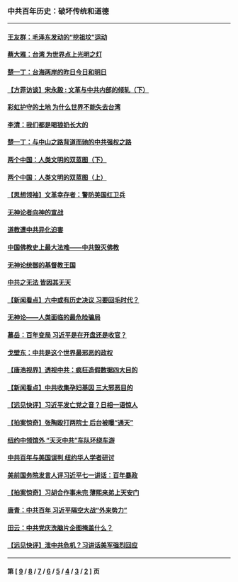### 中共百年历史：破坏传统和道德
---
#### [王友群：毛泽东发动的“挖祖坟”运动](../../pages/nf1176114/n13723639.md?08270430) 
#### [蔡大雅：台湾 为世界点上光明之灯](../../pages/nf1176114/n13531530.md?08270430) 
#### [楚一丁：台海两岸的昨日今日和明日](../../pages/nf1176114/n13531468.md?08270430) 
#### [【方菲访谈】宋永毅 : 文革与中共内部的倾轧（下）](../../pages/nf1176114/n13486836.md?08270430) 
#### [彩虹护守的土地 为什么世界不能失去台湾](../../pages/nf1176114/n13476849.md?08270430) 
#### [李清：我们都是喝狼奶长大的](../../pages/nf1176114/n13471478.md?08270430) 
#### [楚一丁：与中山之路背道而驰的中共强权之路](../../pages/nf1176114/n13437270.md?08270430) 
#### [两个中国：人类文明的双蓝图（下）](../../pages/nf1176114/n13423132.md?08270430) 
#### [两个中国：人类文明的双蓝图（上）](../../pages/nf1176114/n13422687.md?08270430) 
#### [【思想领袖】文革幸存者：警防美国红卫兵](../../pages/nf1176114/n13339289.md?08270430) 
#### [无神论者向神的宣战](../../pages/nf1176114/n13281535.md?08270430) 
#### [道教遭中共异化迫害](../../pages/nf1176114/n13281463.md?08270430) 
#### [中国佛教史上最大法难——中共毁灭佛教](../../pages/nf1176114/n13281397.md?08270430) 
#### [无神论统御的基督教王国](../../pages/nf1176114/n13281280.md?08270430) 
#### [中共之无法 皆因其无天](../../pages/nf1176114/n13281088.md?08270430) 
#### [【新闻看点】六中或有历史决议 习要回毛时代？](../../pages/nf1176114/n13222895.md?08270430) 
#### [无神论——人类面临的最危险骗局](../../pages/nf1176114/n13196137.md?08270430) 
#### [慕岳：百年变局 习近平是在开盘还是收官？](../../pages/nf1176114/n13206516.md?08270430) 
#### [戈壁东：中共是这个世界最邪恶的政权](../../pages/nf1176114/n13085641.md?08270430) 
#### [【唐浩视界】透视中共：疯狂造假数据四大目的](../../pages/nf1176114/n13080590.md?08270430) 
#### [【新闻看点】中共收集孕妇基因 三大邪恶目的](../../pages/nf1176114/n13077182.md?08270430) 
#### [【远见快评】习近平发亡党之音？日相一语惊人](../../pages/nf1176114/n13074809.md?08270430) 
#### [【拍案惊奇】张陶殴打两院士 后台被曝“通天”](../../pages/nf1176114/n13070496.md?08270430) 
#### [纽约中领馆外 “天灭中共”车队环绕车游](../../pages/nf1176114/n13070693.md?08270430) 
#### [中共百年与美国误判 纽约华人学者研讨](../../pages/nf1176114/n13067969.md?08270430) 
#### [美前国务院发言人评习近平七一讲话：百年暴政](../../pages/nf1176114/n13066986.md?08270430) 
#### [【拍案惊奇】习胡合作事未完 薄熙来弟上天安门](../../pages/nf1176114/n13065867.md?08270430) 
#### [唐青：中共百年 习近平隔空大战“外来势力”](../../pages/nf1176114/n13065976.md?08270430) 
#### [田云：中共党庆洗脑片企图掩盖什么？](../../pages/nf1176114/n13064395.md?08270430) 
#### [【远见快评】泄中共危机？习讲话美军强烈回应](../../pages/nf1176114/n13064269.md?08270430) 

---
#### 第 [ [9](./9.md?08270430) / [8](./8.md?08270430) / [7](./7.md?08270430) / [6](./6.md?08270430) / [5](./5.md?08270430) / [4](./4.md?08270430) / [3](./3.md?08270430) / [2](./2.md?08270430) ] 页
